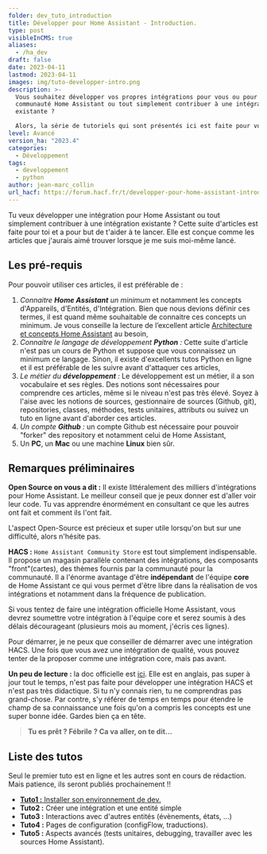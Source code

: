 ```yaml
---
folder: dev_tuto_introduction
title: Développer pour Home Assistant - Introduction.
type: post
visibleInCMS: true
aliases:
  - /ha_dev
draft: false
date: 2023-04-11
lastmod: 2023-04-11
images: img/tuto-developper-intro.png
description: >-
  Vous souhaitez développer vos propres intégrations pour vous ou pour la
  communauté Home Assistant ou tout simplement contribuer à une intégration
  existante ?

  Alors, la série de tutoriels qui sont présentés ici est faite pour vous.
level: Avancé
version_ha: "2023.4"
categories:
  - Développement
tags:
  - developpement
  - python
author: jean-marc_collin
url_hacf: https://forum.hacf.fr/t/developper-pour-home-assistant-introduction/22780
---
```

Tu veux développer une intégration pour Home Assistant ou tout simplement contribuer à une intégration existante ? Cette suite d'articles est faite pour toi et a pour but de t'aider à te lancer. Elle est conçue comme les articles que j'aurais aimé trouver lorsque je me suis moi-même lancé.

## Les pré-requis

Pour pouvoir utiliser ces articles, il est préférable de :

1. *Connaitre **Home Assistant** un minimum* et notamment les concepts d'Appareils, d'Entités, d'Intégration. Bien que nous devions définir ces termes, il est quand même souhaitable de connaitre ces concepts un minimum.
   Je vous conseille la lecture de l’excellent article [Architecture et concepts Home Assistant](/blog/ha-concepts-architecture/) au besoin,
2. *Connaitre le langage de développement **Python** :* Cette suite d'article n'est pas un cours de Python et suppose que vous connaissez un minimum ce langage. Sinon, il existe d'excellents tutos Python en ligne et il est préférable de les suivre avant d'attaquer ces articles,
3. *Le métier du **développement** :* Le développement est un métier, il a son vocabulaire et ses règles. Des notions sont nécessaires pour comprendre ces articles, même si le niveau n'est pas très élevé. Soyez à l'aise avec les notions de sources, gestionnaire de sources (Github, git), repositories, classes, méthodes, tests unitaires, attributs ou suivez un tuto en ligne avant d'aborder ces articles.
4. *Un compte **Github** :* un compte Github est nécessaire pour pouvoir "forker" des repository et notamment celui de Home Assistant,
5. Un **PC**, un **Mac** ou une machine **Linux** bien sûr.

## Remarques préliminaires

**Open Source on vous a dit :** Il existe littéralement des milliers d'intégrations pour Home Assistant. Le meilleur conseil que je peux donner est d'aller voir leur code. Tu vas apprendre énormément en consultant ce que les autres ont fait et comment ils l'ont fait. 

L'aspect Open-Source est précieux et super utile lorsqu'on but sur une difficulté, alors n'hésite pas.

**HACS :** `Home Assistant Community Store` est tout simplement indispensable. Il propose un magasin parallèle contenant des intégrations, des composants "front"(cartes), des thèmes fournis par la communauté pour la communauté. Il a l'énorme avantage d'être **indépendant** de l'équipe **core** de Home Assistant ce qui vous permet d'être libre dans la réalisation de vos intégrations et notamment dans la fréquence de publication. 

Si vous tentez de faire une intégration officielle Home Assistant, vous devrez soumettre votre intégration à l'équipe core et serez soumis à des délais décourageant (plusieurs mois au moment, j'écris ces lignes). 

Pour démarrer, je ne peux que conseiller de démarrer avec une intégration HACS. Une fois que vous avez une intégration de qualité, vous pouvez tenter de la proposer comme une intégration core, mais pas avant.

**Un peu de lecture :** la doc officielle est [ici](https://developers.home-assistant.io/). Elle est en anglais, pas super à jour tout le temps, n'est pas faite pour développer une intégration HACS et n'est pas très didactique. Si tu n'y connais rien, tu ne comprendras pas grand-chose. Par contre, s'y référer de temps en temps pour étendre le champ de sa connaissance une fois qu'on a compris les concepts est une super bonne idée. Gardes bien ça en tête.

> **Tu es prêt ? Fébrile ? Ca va aller, on te dit...**

## Liste des tutos

Seul le premier tuto est en ligne et les autres sont en cours de rédaction. Mais patience, ils seront publiés prochainement !!

* [**Tuto1 :** Installer son environnement de dev.](blog/dev_tuto_1_environnement/)
* **Tuto2 :** Créer une intégration et une entité simple
* **Tuto3 :** Interactions avec d'autres entités (évènements, états, ...)
* **Tuto4 :** Pages de configuration (configFlow, traductions).
* **Tuto5 :** Aspects avancés (tests unitaires, debugging, travailler avec les sources Home Assistant).